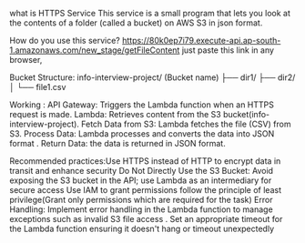 what is HTTPS Service
This service is a small program that lets you look at the contents of a folder (called a bucket) on AWS S3 in json format.

How do you use this service?
https://80k0ep7i79.execute-api.ap-south-1.amazonaws.com/new_stage/getFileContent 
just paste this link in any browser,

Bucket Structure:
info-interview-project/  (Bucket name)
    ├── dir1/
    ├── dir2/
    │   └── file1.csv

Working : API Gateway: Triggers the Lambda function when an HTTPS request is made.
          Lambda: Retrieves content from the  S3 bucket(info-interview-project).
          Fetch Data from S3: Lambda fetches the file (CSV) from S3.
          Process Data: Lambda processes and converts the data into JSON format .
          Return Data: the data is returned in  JSON format.
          
 Recommended practices:Use HTTPS  instead of HTTP to encrypt data in transit and enhance security
Do Not Directly Use the S3 Bucket: Avoid exposing the S3 bucket in the API; use Lambda as an intermediary for secure access
Use IAM  to grant permissions follow the principle of least privilege(Grant only permissions which are 
   required for the task)
  Error Handling: Implement error handling in the Lambda function to manage exceptions such as invalid S3 file access .
   Set an appropriate timeout for the Lambda function  ensuring it doesn't hang or timeout unexpectedly
   
   
 
